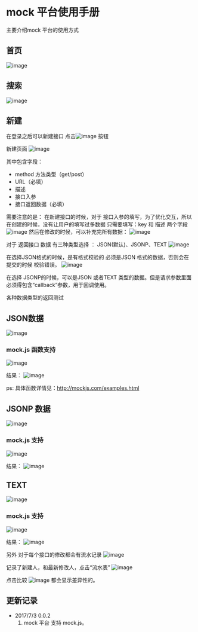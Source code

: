 # mock 平台使用手册

主要介绍mock 平台的使用方式

## 首页
![image](/assets/img/doc/mock/mock-1.png)

## 搜索
![image](/assets/img/doc/mock/mock-2.png)

## 新建

在登录之后可以新建接口 点击![image](/assets/img/doc/mock/mock-3.png) 按钮

新建页面
![image](/assets/img/doc/mock/mock-4.png)

其中包含字段：
- method 方法类型（get/post）
- URL（必填）
- 描述
- 接口入参
- 接口返回数据（必填）

需要注意的是： 在新建接口的时候，对于 接口入参的填写，为了优化交互，所以在创建的时候，没有让用户的填写过多数据
只需要填写：key 和 描述 两个字段 ![image](/assets/img/doc/mock/mock-5.png)
然后在修改的时候，可以补充完所有数据：
![image](/assets/img/doc/mock/mock-6.png)

对于 返回接口 数据 有三种类型选择 ： JSON(默认)、JSONP、TEXT
![image](/assets/img/doc/mock/mock-7.png)

在选择JSON格式的时候，是有格式校验的 必须是JSON 格式的数据，否则会在提交的时候 校验错误。
![image](/assets/img/doc/mock/mock-8.png)

在选择 JSONP的时候，可以是JSON 或者TEXT 类型的数据。但是请求参数里面必须得包含“callback”参数，用于回调使用。

各种数据类型的返回测试

## JSON数据
![image](/assets/img/doc/mock/mock-9.png)

### mock.js 函数支持
![image](/assets/img/doc/mock/mock-15.png)

结果：
![image](/assets/img/doc/mock/mock-15-1.png)

ps: 具体函数详情见：http://mockjs.com/examples.html

## JSONP 数据
![image](/assets/img/doc/mock/mock-10.png)

### mock.js 支持
![image](/assets/img/doc/mock/mock-16.png)

结果：
![image](/assets/img/doc/mock/mock-16-1.png)
## TEXT
![image](/assets/img/doc/mock/mock-11.png)

### mock.js 支持
![image](/assets/img/doc/mock/mock-17.png)

结果：
![image](/assets/img/doc/mock/mock-17-1.png)

另外 对于每个接口的修改都会有流水记录
![image](/assets/img/doc/mock/mock-12.png)

记录了新建人，和最新修改人，点击“流水表”
![image](/assets/img/doc/mock/mock-13.png)

点击比较
![image](/assets/img/doc/mock/mock-14.png)
都会显示差异性的。


## 更新记录

- 2017/7/3 0.0.2
    1. mock 平台 支持 mock.js。


